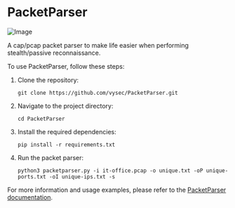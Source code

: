 # PacketParser

<img alt="Image" src="https://static.wixstatic.com/media/a7a5b4_7202bbbf2eac46f0b6ee4ba1f0b5bc56~mv2.jpg/v1/fill/w_308,h_231,fp_0.50_0.50,q_90,enc_auto/a7a5b4_7202bbbf2eac46f0b6ee4ba1f0b5bc56~mv2.jpg">

A cap/pcap packet parser to make life easier when performing stealth/passive reconnaissance.

To use PacketParser, follow these steps:

1. Clone the repository:
    ```
    git clone https://github.com/vysec/PacketParser.git
    ```

2. Navigate to the project directory:
    ```
    cd PacketParser
    ```

3. Install the required dependencies:
    ```
    pip install -r requirements.txt
    ```

4. Run the packet parser:
    ```
    python3 packetparser.py -i it-office.pcap -o unique.txt -oP unique-ports.txt -oI unique-ips.txt -s
    ```

For more information and usage examples, please refer to the [PacketParser documentation](https://github.com/vysec/PacketParser).

